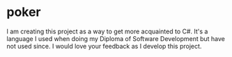 # poker
I am creating this project as a way to get more acquainted to C#. It's a language I used when doing my Diploma of Software Development but have not used since.
I would love your feedback as I develop this project.

